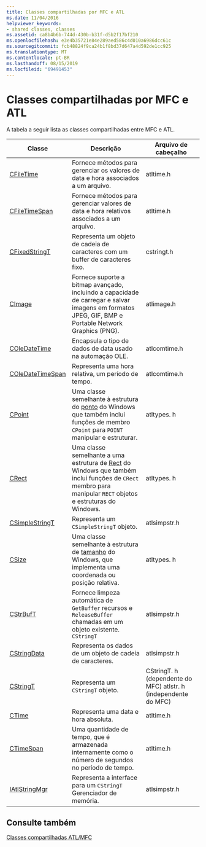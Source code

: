 ```yaml
---
title: Classes compartilhadas por MFC e ATL
ms.date: 11/04/2016
helpviewer_keywords:
- shared classes, classes
ms.assetid: ca8b4b6b-744d-430b-b31f-d5b2f17bf210
ms.openlocfilehash: e3e4b35721e84e289aed586c4d010a6986dcc61c
ms.sourcegitcommit: fcb48824f9ca24b1f8bd37d647a4d592de1cc925
ms.translationtype: MT
ms.contentlocale: pt-BR
ms.lasthandoff: 08/15/2019
ms.locfileid: "69491453"
---
```

# <a name="classes-shared-by-mfc-and-atl"></a>Classes compartilhadas por MFC e ATL

A tabela a seguir lista as classes compartilhadas entre MFC e ATL.

|Classe|Descrição|Arquivo de cabeçalho|
|-----------|-----------------|-----------------|
|[CFileTime](../../atl-mfc-shared/reference/cfiletime-class.md)|Fornece métodos para gerenciar os valores de data e hora associados a um arquivo.|atltime.h|
|[CFileTimeSpan](../../atl-mfc-shared/reference/cfiletimespan-class.md)|Fornece métodos para gerenciar valores de data e hora relativos associados a um arquivo.|atltime.h|
|[CFixedStringT](../../atl-mfc-shared/reference/cfixedstringt-class.md)|Representa um objeto de cadeia de caracteres com um buffer de caracteres fixo.|cstringt.h|
|[CImage](../../atl-mfc-shared/reference/cimage-class.md)|Fornece suporte a bitmap avançado, incluindo a capacidade de carregar e salvar imagens em formatos JPEG, GIF, BMP e Portable Network Graphics (PNG).|atlimage.h|
|[COleDateTime](../../atl-mfc-shared/reference/coledatetime-class.md)|Encapsula o tipo de dados de data usado na automação OLE.|atlcomtime.h|
|[COleDateTimeSpan](../../atl-mfc-shared/reference/coledatetimespan-class.md)|Representa uma hora relativa, um período de tempo.|atlcomtime.h|
|[CPoint](../../atl-mfc-shared/reference/cpoint-class.md)|Uma classe semelhante à estrutura do [ponto](/windows/win32/api/windef/ns-windef-point) do Windows que também inclui funções de membro `CPoint` para `POINT` manipular e estruturar.|atltypes. h|
|[CRect](../../atl-mfc-shared/reference/crect-class.md)|Uma classe semelhante a uma estrutura de [Rect](/windows/win32/api/windef/ns-windef-rect) do Windows que também inclui funções de `CRect` membro para manipular `RECT` objetos e estruturas do Windows.|atltypes. h|
|[CSimpleStringT](../../atl-mfc-shared/reference/csimplestringt-class.md)|Representa um `CSimpleStringT` objeto.|atlsimpstr.h|
|[CSize](../../atl-mfc-shared/reference/csize-class.md)|Uma classe semelhante à estrutura de [tamanho](/windows/win32/api/windef/ns-windef-size) do Windows, que implementa uma coordenada ou posição relativa.|atltypes. h|
|[CStrBufT](../../atl-mfc-shared/reference/cstrbuft-class.md)|Fornece limpeza automática de `GetBuffer` recursos e `ReleaseBuffer` chamadas em um objeto existente. `CStringT`|atlsimpstr.h|
|[CStringData](../../atl-mfc-shared/reference/cstringdata-class.md)|Representa os dados de um objeto de cadeia de caracteres.|atlsimpstr.h|
|[CStringT](../../atl-mfc-shared/reference/cstringt-class.md)|Representa um `CStringT` objeto.|CStringT. h (dependente do MFC) atlstr. h (independente do MFC)|
|[CTime](../../atl-mfc-shared/reference/ctime-class.md)|Representa uma data e hora absoluta.|atltime.h|
|[CTimeSpan](../../atl-mfc-shared/reference/ctimespan-class.md)|Uma quantidade de tempo, que é armazenada internamente como o número de segundos no período de tempo.|atltime.h|
|[IAtlStringMgr](../../atl-mfc-shared/reference/iatlstringmgr-class.md)|Representa a interface para um `CStringT` Gerenciador de memória.|atlsimpstr.h|

## <a name="see-also"></a>Consulte também

[Classes compartilhadas ATL/MFC](../../atl-mfc-shared/atl-mfc-shared-classes.md)
